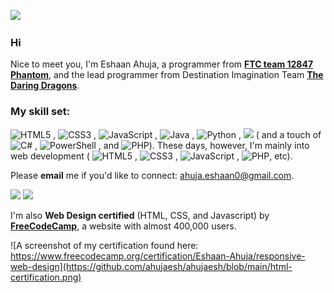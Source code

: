 ![](http://github-profile-summary-cards.vercel.app/api/cards/profile-details?username=ahujaesh&theme=transparent)


### Hi
Nice to meet you, I'm Eshaan Ahuja, a programmer from [**FTC team 12847 Phantom**](https://phantom12857.com), and the lead programmer from Destination Imagination Team [**The Daring Dragons**](https://ahujaesh.github.io). 
 
### **My skill set:** 
 ![HTML5](https://img.shields.io/badge/html5-%23E34F26.svg?style=plastic&logo=html5&logoColor=white)
, ![CSS3](https://img.shields.io/badge/css3-%231572B6.svg?style=plastic&logo=css3&logoColor=white)
, ![JavaScript](https://img.shields.io/badge/javascript-%23323330.svg?style=plastic&logo=javascript&logoColor=%23F7DF1E)
, ![Java](https://img.shields.io/badge/java-%23ED8B00.svg?style=plastic&logo=openjdk&logoColor=white)
, ![Python](https://img.shields.io/badge/python-3670A0?style=plastic&logo=python&logoColor=ffdd54)
, <img src="https://img.shields.io/badge/-.ino_(Arduino code)-blue.svg?logo=data:image/svg%2bxml;base64,PHN2ZyB4bWxucz0iaHR0cDovL3d3dy53My5vcmcvMjAwMC9zdmciIHZlcnNpb249IjEiIHdpZHRoPSI2MDAiIGhlaWdodD0iNjAwIj48cGF0aCBkPSJNMTI5IDExMWMtNTUgNC05MyA2Ni05MyA3OEwwIDM5OGMtMiA3MCAzNiA5MiA2OSA5MWgxYzc5IDAgODctNTcgMTMwLTEyOGgyMDFjNDMgNzEgNTAgMTI4IDEyOSAxMjhoMWMzMyAxIDcxLTIxIDY5LTkxbC0zNi0yMDljMC0xMi00MC03OC05OC03OGgtMTBjLTYzIDAtOTIgMzUtOTIgNDJIMjM2YzAtNy0yOS00Mi05Mi00MmgtMTV6IiBmaWxsPSIjZmZmIi8+PC9zdmc+">
( and a touch of ![C#](https://img.shields.io/badge/c%23-%23239120.svg?style=plastic&logo=csharp&logoColor=white)
, ![PowerShell](https://img.shields.io/badge/PowerShell-%235391FE.svg?style=plastic&logo=powershell&logoColor=white)
, and ![PHP](https://img.shields.io/badge/php-%23777BB4.svg?style=plastic&logo=php&logoColor=white)). These days, however, I'm mainly into web development ( ![HTML5](https://img.shields.io/badge/html5-%23E34F26.svg?style=plastic&logo=html5&logoColor=white)
, ![CSS3](https://img.shields.io/badge/css3-%231572B6.svg?style=plastic&logo=css3&logoColor=white)
, ![JavaScript](https://img.shields.io/badge/javascript-%23323330.svg?style=plastic&logo=javascript&logoColor=%23F7DF1E)
, ![PHP](https://img.shields.io/badge/php-%23777BB4.svg?style=plastic&logo=php&logoColor=white), etc).

 Please **email** me if you'd like to connect: ahuja.eshaan0@gmail.com.

   
![](http://github-profile-summary-cards.vercel.app/api/cards/most-commit-language?username=ahujaesh&theme=transparent)
![](http://github-profile-summary-cards.vercel.app/api/cards/stats?username=ahujaesh&theme=transparent)

   I'm also **Web Design certified** (HTML, CSS, and Javascript) by [**FreeCodeCamp**](https://www.freecodecamp.org/), a website with almost 400,000 users.
   
   ![A screenshot of my certification found here: https://www.freecodecamp.org/certification/Eshaan-Ahuja/responsive-web-design](https://github.com/ahujaesh/ahujaesh/blob/main/html-certification.png)

<!---
ahujaesh/ahujaesh is a ✨ special ✨ repository because its `README.md` (this file) appears on your GitHub profile.
You can click the Preview link to take a look at your changes.
--->


